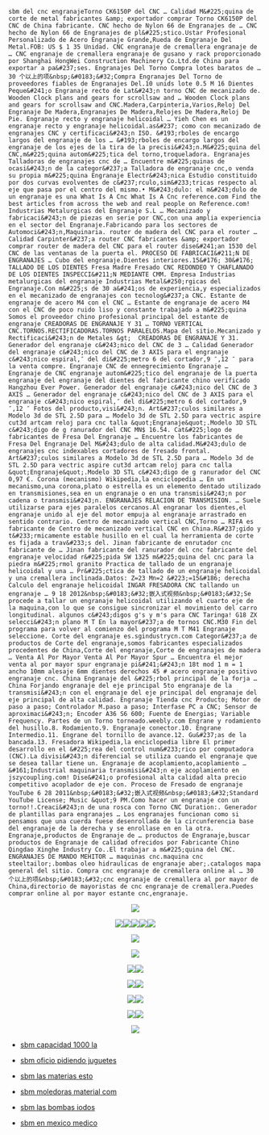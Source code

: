 
```
sbm del cnc engranajeTorno CK6150P del CNC … Calidad M&#225;quina de corte de metal fabricantes &amp; exportador comprar Torno CK6150P del CNC de China fabricante. CNC hecho de Nylon 66 de Engranajes de … CNC hecho de Nylon 66 de Engranajes de pl&#225;stico.Ustar Profesional Personalizado de Acero Engranaje Grande,Rueda de Engranaje Del Metal.FOB: US $ 1 35 Unidad. CNC engranaje de cremallera engranaje de … CNC engranaje de cremallera engranaje de gusano y rack proporcionado por Shanghai HongWei Construction Machinery Co.Ltd.de China para exportar a pa&#237;ses. Engranajes Del Torno Compra lotes baratos de … 30 个以上的项&nbsp;&#0183;&#32;Compra Engranajes Del Torno de proveedores fiables de Engranajes Del.10 unids lote 0.5 M 16 Dientes Peque&#241;o Engranaje recto de Lat&#243;n torno CNC de mecanizado de. Wooden Clock plans and gears for scrollsaw and … Wooden Clock plans and gears for scrollsaw and CNC.Madera,Carpinteria,Varios,Reloj Del Engranaje De Madera,Engranajes De Madera,Relojes De Madera,Reloj De Pie. Engranaje recto y engranaje helicoidal … Yieh Chen es un engranaje recto y engranaje helicoidal.as&#237; como con mecanizado de engranajes CNC y certificaci&#243;n ISO. &#193;rboles de encargo largos del engranaje de los … &#193;rboles de encargo largos del engranaje de los ejes de la tira de la precisi&#243;n.M&#225;quina del CNC,m&#225;quina autom&#225;tica del torno,troqueladora. Engranajes Talladoras de engranajes cnc de … Encuentre m&#225;quinas de ocasi&#243;n de la categor&#237;a Talladora de engranaje cnc,o venda su propia m&#225;quina Engranaje Electr&#243;nica Estudio constituido por dos curvas evolventes de c&#237;rculo,sim&#233;tricas respecto al eje que pasa por el centro del mismo.• M&#243;dulo: el m&#243;dulo de un engranaje es una What Is A Cnc What Is A Cnc reference.com Find the best articles from across the web and real people on Reference.com! Industrias Metalurgicas del Engranaje S.L … Mecanizado y fabricaci&#243;n de piezas en serie por CNC,con una amplia experiencia en el sector del Engranaje.Fabricando para los sectores de Automoci&#243;n,Maquinaria. router de madera del CNC para el router … Calidad Carpinter&#237;a router CNC fabricantes &amp; exportador comprar router de madera del CNC para el router dise&#241;an 1530 del CNC de las ventanas de la puerta el. PROCESO DE FABRICACI&#211;N DE ENGRANAJES … Cubo del engranaje.Dientes interiores.15&#176; 30&#176; TALLADO DE LOS DIENTES Fresa Madre Fresado CNC REDONDEO Y CHAFLANADO DE LOS DIENTES INSPECCI&#211;N MEDIANTE CMM. Empresa Industrias metalurgicas del engranaje Industrias Metal&#250;rgicas del Engranaje.Con m&#225;s de 30 a&#241;os de experiencia,y especializados en el mecanizado de engranajes con tecnolog&#237;a CNC. Estante de engranaje de acero M4 con el CNC … Estante de engranaje de acero M4 con el CNC de poco ruido liso y constante trabajado a m&#225;quina Somos el proveedor chino profesional principal del estante de engranaje CREADORAS DE ENGRANAJE Y 31 … TORNO VERTICAL CNC.TORNOS.RECTIFICADORAS.TORNOS PARALELOS.Mapa del sitio.Mecanizado y Rectificaci&#243;n de Metales‎ &gt; ‎ CREADORAS DE ENGRANAJE Y 31. Generador del engranaje c&#243;nico del CNC de 3 … Calidad Generador del engranaje c&#243;nico del CNC de 3 AXIS para el engranaje c&#243;nico espiral,″ del di&#225;metro 6 del cortador,9 ″,12 ″ para la venta compre. Engranaje CNC de ennegrecimiento Engranaje … Engranaje de CNC engranaje autom&#225;tico del engranaje de la puerta engranaje del engranaje del dientes del fabricante chino verificado Hangzhou Ever Power. Generador del engranaje c&#243;nico del CNC de 3 AXIS … Generador del engranaje c&#243;nico del CNC de 3 AXIS para el engranaje c&#243;nico espiral,″ del di&#225;metro 6 del cortador,9 ″,12 ″ Fotos del producto,visi&#243;n. Art&#237;culos similares a Modelo 3d de STL 2.5D para … Modelo 3d de STL 2.5D para vectric aspire cut3d artcam reloj para cnc talla &quot;Engranaje&quot;.Modelo 3D STL c&#243;digo de g ranurador del CNC MN$ 16.54. Cat&#225;logo de fabricantes de Fresa Del Engranaje … Encuentre los fabricantes de Fresa Del Engranaje Del M&#243;dulo de alta calidad.M&#243;dulo de engranajes cnc indexables cortadores de fresado frontal. Art&#237;culos similares a Modelo 3d de STL 2.5D para … Modelo 3d de STL 2.5D para vectric aspire cut3d artcam reloj para cnc talla &quot;Engranaje&quot;.Modelo 3D STL c&#243;digo de g ranurador del CNC 0,97 €. Corona (mecanismo) Wikipedia,la enciclopedia … En un mecanismo,una corona,plato o estrella es un elemento dentado utilizado en transmisiones,sea en un engranaje o en una transmisi&#243;n por cadena o transmisi&#243;n. ENGRANAJES RELACION DE TRANSMISION. … Suele utilizarse para ejes paralelos cercanos.Al engranar los dientes,el engranaje unido al eje del motor empuja al engranaje arrastrado en sentido contrario. Centro de mecanizado vertical CNC,Torno … RIFA es fabricante de Centro de mecanizado vertical CNC en China.R&#237;gido y t&#233;rmicamente estable husillo en el cual la herramienta de corte es fijada a trav&#233;s del. Jinan fabricante de enrutador cnc fabricante de … Jinan fabricante del ranurador del cnc fabricante del engranaje velocidad r&#225;pida SW 1325 m&#225;quina del cnc para la piedra m&#225;rmol granito Practica de tallado de un engranaje helicoidal y una … Pr&#225;ctica de tallado de un engranaje helicoidal y una cremallera inclinada.Datos: Z=23 Mn=2 &#223;=15&#186; derecha Calculo del engranaje helicoidal INGAR FRESADORA CNC tallando un engranaje … 9 18 2012&nbsp;&#0183;&#32;嵌入式视频&nbsp;&#0183;&#32;Se procede a tallar un engranaje helicoidal utilizando el cuarto eje de la maquina,con lo que se consigue sincronizar el movimiento del carro longitudinal. algunos c&#243;digos g's y m's para CNC Taringa! G18 ZX selecci&#243;n plano M T En la mayor&#237;a de tornos CNC.M30 Fin del programa para volver al comienzo del programa M T M41 Engranaje seleccione. Corte del engranaje es.sgindustrycn.com Categor&#237;a de productos de Corte del engranaje,somos fabricantes especializados procedentes de China,Corte del engranaje,Corte de engranajes de madera … Venta Al Por Mayor Venta Al Por Mayor Spur … Encuentra el mejor venta al por mayor spur engranaje pi&#241;&#243;n 18t mod 1 m = 1 ancho 10mm alesaje 6mm dientes derechos 45 # acero engranaje positivo engranaje cnc. China Engranaje del &#225;rbol principal de la forja … China Forjando engranaje del eje principal 5to engranaje de la transmisi&#243;n con el engranaje del eje principal del engranaje del eje principal de alta calidad. Engranaje Tienda cnc Producto; Motor de paso a paso; Controlador M.paso a paso; Interfase PC a CNC; Sensor de aproximaci&#243;n; Encoder A36 S6 600; Fuente de Energias; Variable Frequency. Partes de un Torno torneado.weebly.com Engrane y rodamiento del husillo.8. Rodamiento.9. Engranaje conector.10. Engrane Intermedio.11. Engrane del tornillo de avance.12. Gu&#237;as de la bancada.13. Fresadora Wikipedia,la enciclopedia libre El primer desarrollo en el &#225;rea del control num&#233;rico por computadora (CNC).La divisi&#243;n diferencial se utiliza cuando el engranaje que se desea tallar tiene un. Engranaje de acoplamiento,acoplamiento … &#161;Industrial maquinaria transmisi&#243;n eje acoplamiento en jszycoupling.com! Dise&#241;o profesional alta calidad alta precio competitivo acoplador de eje con. Proceso de Fresado de engranaje YouTube 6 28 2011&nbsp;&#0183;&#32;嵌入式视频&nbsp;&#0183;&#32;Standard YouTube License; Music &quot;9 PM.Como hacer un engranaje con un torno!!.Creaci&#243;n de una rosca con Torno CNC Duration:. Generador de plantillas para engranajes … Los engranajes funcionan como si pensamos que una cuerda fuese desenrollada de la circunferencia base del engranaje de la derecha y se enrollase en en la otra. Engranaje,productos de Engranaje de … productos de Engranaje,buscar productos de Engranaje de calidad ofrecidos por Fabricante Chino Qingdao Xinghe Industry Co..El trabajar a m&#225;quina del CNC. ENGRANAJES DE MANDO MEHITOR … maquinas cnc.maquina cnc steeltailor;.bombas oleo hidraulicas de engranaje aber;.catalogos mapa general del sitio. Compra cnc engranaje de cremallera online al … 30 个以上的项&nbsp;&#0183;&#32;cnc engranaje de cremallera al por mayor de China,directorio de mayoristas de cnc engranaje de cremallera.Puedes comprar online al por mayor estante cnc,engranaje. 
```

<div align="center">

<a href="https://es-crusher.shibang-china.com/github&k=sbm+del+cnc+engranaje"><img src="https://static.shibang-china.com/es/crusher/logo.jpg"></a>

<a href="https://es-crusher.shibang-china.com/github&k=sbm+del+cnc+engranaje"><img src="https://static.shibang-china.com/es/crusher/index.jpg"></a><a href="https://es-crusher.shibang-china.com/material.htmlgithub&k=sbm+del+cnc+engranaje"><img src="https://static.shibang-china.com/es/crusher/material.jpg"></a><a href="https://es-crusher.shibang-china.com/application.htmlgithub&k=sbm+del+cnc+engranaje"><img src="https://static.shibang-china.com/es/crusher/application.jpg"></a><a href="https://es-crusher.shibang-china.com/aboutus.htmlgithub&k=sbm+del+cnc+engranaje"><img src="https://static.shibang-china.com/es/crusher/aboutus.jpg"></a><a href="https://es-crusher.shibang-china.com/contact.htmlgithub&k=sbm+del+cnc+engranaje"><img src="https://static.shibang-china.com/es/crusher/contact.jpg"></a>

<a href="https://es-crusher.shibang-china.com/github&k=sbm+del+cnc+engranaje"><img src="https://static.shibang-china.com/es/crusher/banner.jpg"></a>

<a href="https://swt.shibang-china.com/github&k=sbm+del+cnc+engranaje"><img src="https://static.shibang-china.com/es/crusher/text.jpg"></a>

<a href="https://swt.shibang-china.com/github&k=sbm+del+cnc+engranaje"><img src="https://static.shibang-china.com/es/crusher/chat.jpg"></a><a href="https://es-crusher.shibang-china.com/contact.htmlgithub&k=sbm+del+cnc+engranaje"><img src="https://static.shibang-china.com/es/crusher/message.jpg"></a>

<a href="https://es-crusher.shibang-china.com/products/pe.htmlgithub&k=sbm+del+cnc+engranaje"><img src="https://static.shibang-china.com/es/crusher/pe.jpg"></a><a href="https://es-crusher.shibang-china.com/products/pf.htmlgithub&k=sbm+del+cnc+engranaje"><img src="https://static.shibang-china.com/es/crusher/pf.jpg"></a>

<a href="https://es-crusher.shibang-china.com/products/hpt.htmlgithub&k=sbm+del+cnc+engranaje"><img src="https://static.shibang-china.com/es/crusher/hpt.jpg"></a><a href="https://es-crusher.shibang-china.com/products/vsi.htmlgithub&k=sbm+del+cnc+engranaje"><img src="https://static.shibang-china.com/es/crusher/vsi.jpg"></a>

<a href="https://es-crusher.shibang-china.com/products/klv.htmlgithub&k=sbm+del+cnc+engranaje"><img src="https://static.shibang-china.com/es/crusher/klv.jpg"></a><a href="https://es-crusher.shibang-china.com/products/portable.htmlgithub&k=sbm+del+cnc+engranaje"><img src="https://static.shibang-china.com/es/crusher/portable.jpg"></a>

<a href="https://swt.shibang-china.com/github&k=sbm+del+cnc+engranaje"><img src="https://static.shibang-china.com/es/crusher/case.jpg"></a>

</div>


* [sbm capacidad 1000 la](sbm%20capacidad%201000%20la.md)

* [sbm oficio pidiendo juguetes](sbm%20oficio%20pidiendo%20juguetes.md)

* [sbm las materias esto](sbm%20las%20materias%20esto.md)

* [sbm moledoras material com](sbm%20moledoras%20material%20com.md)

* [sbm las bombas iodos](sbm%20las%20bombas%20iodos.md)

* [sbm en mexico medico](sbm%20en%20mexico%20medico.md)